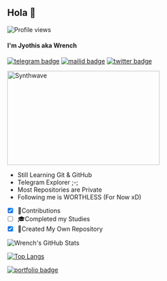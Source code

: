 ## Hola 👋
![Profile views](https://komarev.com/ghpvc/?username=JyothisJayanth&color=blue&style=flat-square&label=Profile+Views)

#### I'm Jyothis aka Wrench
[![telegram badge](https://img.shields.io/badge/@EverythingSuckz-30302f?style=for-the-badge&logo=telegram)](https://t.me/EverythingSuckz)
[![mailid badge](https://img.shields.io/badge/Jyothis_Jayanth-30302f?style=for-the-badge&logo=gmail)](mailto:jyothisjayanth05@gmail.com)
[![twitter badge](https://img.shields.io/badge/Jyothis_Jayanth-30302f?style=for-the-badge&logo=twitter)](https://twitter.com/JyothisJayanth)

<img src="https://mir-s3-cdn-cf.behance.net/project_modules/fs/0d4f6f62664607.5a98e42907456.gif" alt="Synthwave" height="216" width="350">

- Still Learning Git & GitHub
- Telegram Explorer ;-;
- Most Repositories are Private
- Following me is WORTHLESS (For Now xD)


- [x] 💬Contributions
- [ ] 🎓Completed my Studies
- [x] 🎯Created My Own Repository

![Wrench's GitHub Stats](https://bad-apple-github-readme.vercel.app/api?show_bg=1&username=jyothisjayanth&show_icons=true&hide=stars&title_color=#ffffff&text_color=#ffffff&icon_color=#ffffff&bg_color=#000000)

[![Top Langs](https://github-readme-stats.vercel.app/api/top-langs/?username=JyothisJayanth&hide=dockerfile)](https://github.com/JyothisJayanth)

[![portfolio badge](https://img.shields.io/badge/Check_out_my-portfolio-blueviolet?style=for-the-badge&logo=git&logoColor=white)](https://jyothisjayanth.github.io)
